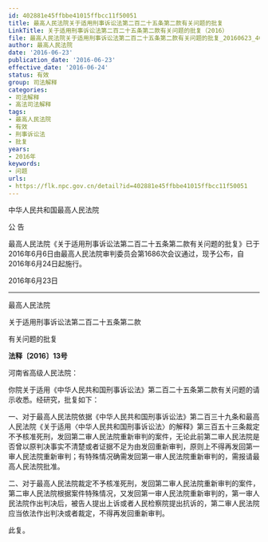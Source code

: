 ```yaml
---
id: 402881e45ffbbe41015ffbcc11f50051
title: 最高人民法院关于适用刑事诉讼法第二百二十五条第二款有关问题的批复
LinkTitle: 关于适用刑事诉讼法第二百二十五条第二款有关问题的批复（2016）
file: 最高人民法院关于适用刑事诉讼法第二百二十五条第二款有关问题的批复_20160623_402881e45ffbbe41015ffbcc11f50051.docx
author: 最高人民法院
date: '2016-06-23'
publication_date: '2016-06-23'
effective_date: '2016-06-24'
status: 有效
group: 司法解释
categories:
- 司法解释
- 高法司法解释
tags:
- 最高人民法院
- 有效
- 刑事诉讼法
- 批复
years:
- 2016年
keywords:
- 问题
urls:
- https://flk.npc.gov.cn/detail?id=402881e45ffbbe41015ffbcc11f50051
---
```


中华人民共和国最高人民法院

公 告

最高人民法院《关于适用刑事诉讼法第二百二十五条第二款有关问题的批复》已于2016年6月6日由最高人民法院审判委员会第1686次会议通过，现予公布，自2016年6月24日起施行。

2016年6月23日

---

最高人民法院

关于适用刑事诉讼法第二百二十五条第二款

有关问题的批复

**法释〔2016〕13号**

河南省高级人民法院：

你院关于适用《中华人民共和国刑事诉讼法》第二百二十五条第二款有关问题的请示收悉。经研究，批复如下：

一、对于最高人民法院依据《中华人民共和国刑事诉讼法》第二百三十九条和最高人民法院《关于适用〈中华人民共和国刑事诉讼法〉的解释》第三百五十三条裁定不予核准死刑，发回第二审人民法院重新审判的案件，无论此前第二审人民法院是否曾以原判决事实不清楚或者证据不足为由发回重新审判，原则上不得再发回第一审人民法院重新审判；有特殊情况确需发回第一审人民法院重新审判的，需报请最高人民法院批准。

二、对于最高人民法院裁定不予核准死刑，发回第二审人民法院重新审判的案件，第二审人民法院根据案件特殊情况，又发回第一审人民法院重新审判的，第一审人民法院作出判决后，被告人提出上诉或者人民检察院提出抗诉的，第二审人民法院应当依法作出判决或者裁定，不得再发回重新审判。

此复。
